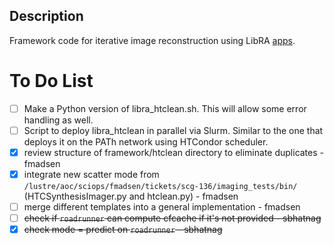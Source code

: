 ## Description

Framework code for iterative image reconstruction using LibRA [apps](/README.md#currently-available-apps).

# To Do List

- [ ] Make a Python version of libra_htclean.sh.  This will allow some error handling as well.
- [ ] Script to deploy libra_htclean in parallel via Slurm.  Similar to the one that deploys it on the PATh network using HTCondor scheduler.
- [x] review structure of framework/htclean directory to eliminate duplicates - fmadsen
- [x] integrate new scatter mode from ```/lustre/aoc/sciops/fmadsen/tickets/scg-136/imaging_tests/bin/``` (HTCSynthesisImager.py and htclean.py) - fmadsen
- [ ] merge different templates into a general implementation - fmadsen
- [ ] ~~check if ```roadrunner``` can compute cfcache if it's not provided - sbhatnag~~
- [x] ~~check mode = predict on ```roadrunner``` - sbhatnag~~
